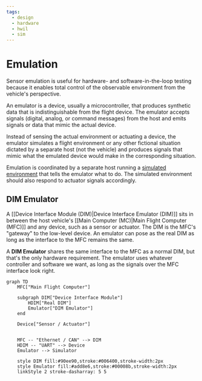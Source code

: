 ```yaml
---
tags:
  - design
  - hardware
  - hwil
  - sim
---
```

# Emulation

Sensor emulation is useful for hardware- and software-in-the-loop testing because it enables total control of the observable environment from the vehicle's perspective.

An emulator is a device, usually a microcontroller, that produces synthetic data that is indistinguishable from the flight device. The emulator accepts signals (digital, analog, or command messages) from the host and emits signals or data that mimic the actual device.

Instead of sensing the actual environment or actuating a device, the emulator simulates a flight environment or any other fictional situation dictated by a separate host (not the vehicle) and produces signals that mimic what the emulated device would make in the corresponding situation. 

Emulation is coordinated by a separate host running a [simulated environment](Physics%20Simulation.md) that tells the emulator what to do. The simulated environment should also respond to actuator signals accordingly.

## DIM Emulator

A [[Device Interface Module (DIM)|Device Interface Emulator (DIM)]] sits in between the host vehicle's [[Main Computer (MC)|Main Flight Computer (MFC)]] and any device, such as a sensor or actuator. The DIM is the MFC's "gateway" to the low-level device. An emulator can pose as the real DIM as long as the interface to the MFC remains the same.

A **DIM Emulator** shares the same interface to the MFC as a normal DIM, but that's the only hardware requirement. The emulator uses whatever controller and software we want, as long as the signals over the MFC interface look right.

```mermaid
graph TD
	MFC["Main Flight Computer"]
	
    subgraph DIM["Device Interface Module"]
        HDIM["Real DIM"]
        Emulator["DIM Emulator"]
    end

	Device["Sensor / Actuator"]


    MFC -- "Ethernet / CAN" --> DIM
    HDIM -- "UART" --> Device
    Emulator --> Simulator

    style DIM fill:#90ee90,stroke:#006400,stroke-width:2px
    style Emulator fill:#add8e6,stroke:#00008b,stroke-width:2px
    linkStyle 2 stroke-dasharray: 5 5

```
